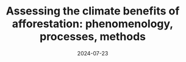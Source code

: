 ---
title: "Assessing the climate benefits of afforestation: phenomenology, processes, methods"
collection: publications
status: preprint
permalink: /publications/hiclstm
excerpt: "Afforestation greatly influences several earth system processes, making it essential to understand these effects to accurately assess its potential for climate change mitigation. Although our understanding of forest-climate interactions has improved, significant knowledge gaps remain, preventing definitive assessments of afforestation's net climate benefits. In this review, focusing on the Canadian boreal, we identify these gaps and synthesize existing knowledge. The review highlights regional realities, Earth's climatic history, uncertainties in biogeochemical (BGC) and biogeophysical (BGP) changes following afforestation, and limitations in current assessment methodologies, emphasizing the need to reconcile these uncertainties before drawing firm conclusions about the climate benefits of afforestation. We hope that the identified gaps will drive the development of a more informed decision-making framework for Canadian afforestation policy, one that considers regional and future climatic contexts. Although we use the Canadian boreal as an example, most arguments in this review are applicable across the globe, particularly for the circumpolar nations."
date: 2024-07-23
venue: 'Arxiv'
paperurl: 'https://arxiv.org/abs/2407.14617'
citation: 'Dsouza, K. B., Ofosu, E., Salkeld, J., Boudreault, R., Moreno-Cruz, J., & Leonenko, Y. (2024). Assessing the climate benefits of afforestation: phenomenology, processes, methods. arXiv preprint arXiv:2407.14617.'
---
